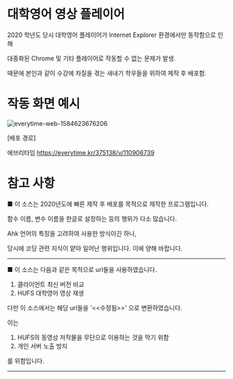 # 대학영어 영상 플레이어

2020 학년도 당시 대학영어 플레이어가 Internet Explorer 환경에서만 동작함으로 인해

대중화된 Chrome 및 기타 플레이어로 작동할 수 없는 문제가 발생.

때문에 본인과 같이 수강에 차질을 겪는 새내기 학우들을 위하여 제작 후 배포함.

# 작동 화면 예시

![everytime-web-1584623676206](https://user-images.githubusercontent.com/74558236/220376354-5b85c45e-6291-4dbb-9207-e1d0664bbbf5.png)

[배포 경로]

에브리타임 https://everytime.kr/375138/v/110906739

# 참고 사항

■ 이 소스는 2020년도에 빠른 제작 후 배포를 목적으로 제작한 프로그램입니다.

함수 이름, 변수 이름을 한글로 설정하는 등의 행위가 다소 많습니다.

Ahk 언어의 특징을 고려하여 사용한 방식이긴 하나,

당시에 코딩 관련 지식이 얕아 일어난 행위입니다. 이에 양해 바랍니다.

---

■ 이 소스는 다음과 같은 목적으로 url들을 사용하였습니다.

1. 클라이언트 최신 버전 비교
2. HUFS 대학영어 영상 재생

다만 이 소스에서는 해당 url들을 '<<수정됨>>' 으로 변환하였습니다.

이는 
1. HUFS의 동영상 저작물을 무단으로 이용하는 것을 막기 위함
2. 개인 서버 노출 방지

를 위함입니다.

---
